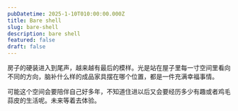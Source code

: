```yaml
---
pubDatetime: 2025-1-10T010:00:00.000Z
title: Bare shell
slug: bare-shell
description: bare shell
featured: false
draft: false
---
```


房子的硬装进入到尾声，越来越有最后的模样。光是站在屋子里每一寸空间里看向不同的方向，脑补什么样的成品家具摆在哪个位置，都是一件充满幸福事情。

可能这个空间会要陪伴自己好多年，不知道住进以后又会要经历多少有趣或者鸡毛蒜皮的生活呢。未来等着去体验。